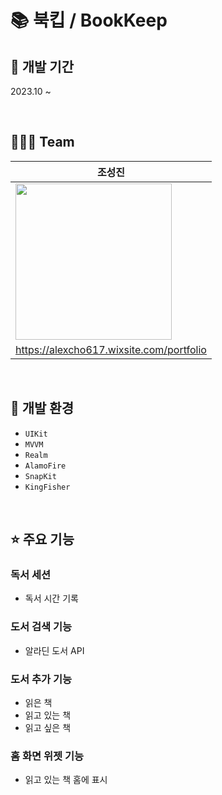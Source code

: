 # 📚 북킵 / BookKeep



## 📆  개발 기간
2023.10 ~

<br>

## 👩🏻‍💻  Team
|조성진|
|---|
|<img src = "https://static.wixstatic.com/media/33c8bd_64f0f718ab5c4ecf85ebb5469ff58ba6~mv2.jpg/v1/fill/w_960,h_960,al_c,q_85,usm_0.66_1.00_0.01,enc_auto/IMG_0508.jpg" width = 250></img>|
|https://alexcho617.wixsite.com/portfolio|

<br>

## 🔨  개발 환경
- `UIKit`
- `MVVM`
- `Realm`
- `AlamoFire`
- `SnapKit`
- `KingFisher`

<br>

## ⭐️ 주요 기능
### 독서 세션
- 독서 시간 기록
### 도서 검색 기능
- 알라딘 도서 API
### 도서 추가 기능
- 읽은 책
- 읽고 있는 책
- 읽고 싶은 책
### 홈 화면 위젯 기능
- 읽고 있는 책 홈에 표시

